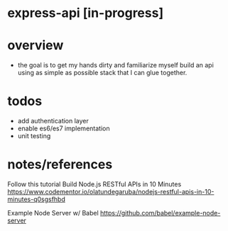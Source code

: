 # express-api [in-progress]

# overview
* the goal is to get my hands dirty and familiarize myself build an api using as simple as possible stack that I can glue together.

# todos
* add authentication layer
* enable es6/es7 implementation
* unit testing

# notes/references
Follow this tutorial
Build Node.js RESTful APIs in 10 Minutes
https://www.codementor.io/olatundegaruba/nodejs-restful-apis-in-10-minutes-q0sgsfhbd

Example Node Server w/ Babel
https://github.com/babel/example-node-server
